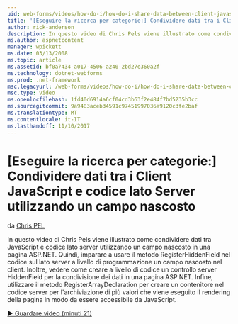 ```yaml
---
uid: web-forms/videos/how-do-i/how-do-i-share-data-between-client-javascript-and-server-code-using-a-hidden-field
title: '[Eseguire la ricerca per categorie:] Condividere dati tra i Client JavaScript e codice lato Server utilizzando un campo nascosto | Documenti Microsoft'
author: rick-anderson
description: In questo video di Chris Pels viene illustrato come condividere dati tra JavaScript e codice lato server utilizzando un campo nascosto in una pagina ASP.NET. Per ulteriori informazioni come t...
ms.author: aspnetcontent
manager: wpickett
ms.date: 03/13/2008
ms.topic: article
ms.assetid: bf0a7434-a017-4506-a240-2bd27e360a2f
ms.technology: dotnet-webforms
ms.prod: .net-framework
msc.legacyurl: /web-forms/videos/how-do-i/how-do-i-share-data-between-client-javascript-and-server-code-using-a-hidden-field
msc.type: video
ms.openlocfilehash: 1fd40d6914a6cf04cd3b63f2e484f7bd5235b3cc
ms.sourcegitcommit: 9a9483aceb34591c97451997036a9120c3fe2baf
ms.translationtype: MT
ms.contentlocale: it-IT
ms.lasthandoff: 11/10/2017
---
```

<a name="how-do-i-share-data-between-client-javascript-and-server-code-using-a-hidden-field"></a>[Eseguire la ricerca per categorie:] Condividere dati tra i Client JavaScript e codice lato Server utilizzando un campo nascosto
====================
da [Chris PEL](https://twitter.com/chrispels)

In questo video di Chris Pels viene illustrato come condividere dati tra JavaScript e codice lato server utilizzando un campo nascosto in una pagina ASP.NET. Quindi, imparare a usare il metodo RegisterHiddenField nel codice sul lato server a livello di programmazione un campo nascosto nel client. Inoltre, vedere come creare a livello di codice un controllo server HiddenField per la condivisione dei dati in una pagina ASP.NET. Infine, utilizzare il metodo RegisterArrayDeclaration per creare un contenitore nel codice server per l'archiviazione di più valori che viene eseguito il rendering della pagina in modo da essere accessibile da JavaScript.

[&#9654; Guardare video (minuti 21)](https://channel9.msdn.com/Blogs/ASP-NET-Site-Videos/how-do-i-share-data-between-client-javascript-and-server-code-using-a-hidden-field)
